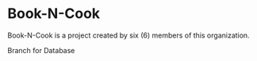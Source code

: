 # Book-N-Cook
Book-N-Cook is a project created by six (6) members of this organization.

Branch for Database